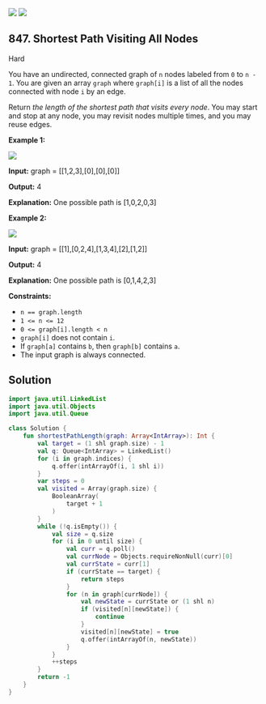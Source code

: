 [![](https://img.shields.io/github/stars/javadev/LeetCode-in-Kotlin?label=Stars&style=flat-square)](https://github.com/javadev/LeetCode-in-Kotlin)
[![](https://img.shields.io/github/forks/javadev/LeetCode-in-Kotlin?label=Fork%20me%20on%20GitHub%20&style=flat-square)](https://github.com/javadev/LeetCode-in-Kotlin/fork)

## 847\. Shortest Path Visiting All Nodes

Hard

You have an undirected, connected graph of `n` nodes labeled from `0` to `n - 1`. You are given an array `graph` where `graph[i]` is a list of all the nodes connected with node `i` by an edge.

Return _the length of the shortest path that visits every node_. You may start and stop at any node, you may revisit nodes multiple times, and you may reuse edges.

**Example 1:**

![](https://assets.leetcode.com/uploads/2021/05/12/shortest1-graph.jpg)

**Input:** graph = \[\[1,2,3],[0],[0],[0]]

**Output:** 4

**Explanation:** One possible path is [1,0,2,0,3]

**Example 2:**

![](https://assets.leetcode.com/uploads/2021/05/12/shortest2-graph.jpg)

**Input:** graph = \[\[1],[0,2,4],[1,3,4],[2],[1,2]]

**Output:** 4

**Explanation:** One possible path is [0,1,4,2,3]

**Constraints:**

*   `n == graph.length`
*   `1 <= n <= 12`
*   `0 <= graph[i].length < n`
*   `graph[i]` does not contain `i`.
*   If `graph[a]` contains `b`, then `graph[b]` contains `a`.
*   The input graph is always connected.

## Solution

```kotlin
import java.util.LinkedList
import java.util.Objects
import java.util.Queue

class Solution {
    fun shortestPathLength(graph: Array<IntArray>): Int {
        val target = (1 shl graph.size) - 1
        val q: Queue<IntArray> = LinkedList()
        for (i in graph.indices) {
            q.offer(intArrayOf(i, 1 shl i))
        }
        var steps = 0
        val visited = Array(graph.size) {
            BooleanArray(
                target + 1
            )
        }
        while (!q.isEmpty()) {
            val size = q.size
            for (i in 0 until size) {
                val curr = q.poll()
                val currNode = Objects.requireNonNull(curr)[0]
                val currState = curr[1]
                if (currState == target) {
                    return steps
                }
                for (n in graph[currNode]) {
                    val newState = currState or (1 shl n)
                    if (visited[n][newState]) {
                        continue
                    }
                    visited[n][newState] = true
                    q.offer(intArrayOf(n, newState))
                }
            }
            ++steps
        }
        return -1
    }
}
```